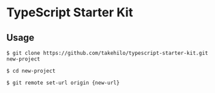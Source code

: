 # TypeScript Starter Kit

## Usage
```
$ git clone https://github.com/takehilo/typescript-starter-kit.git new-project

$ cd new-project

$ git remote set-url origin {new-url}
```